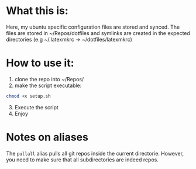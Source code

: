 # What this is:
Here, my ubuntu specific configuration files are stored and synced.
The files are stored in ~/Repos/dotfiles and symlinks are created in the expected directories (e.g ~/.latexmkrc -> ~/dotfiles/latexmkrc)
# How to use it:
1. clone the repo into ~/Repos/
2. make the script executable:
```zsh
chmod +x setup.sh
```
3. Execute the script
4. Enjoy


# Notes on aliases
The `pullall` alias pulls all git repos inside the current directorie.
However, you need to make sure that all subdirectories are indeed repos.
